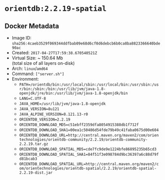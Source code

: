 # `orientdb:2.2.19-spatial`

## Docker Metadata

- Image ID: `sha256:4caeb3529f069344ddfbab09e68d6cf0d6debcb6b0ca8ba8823366640bde90ac`
- Created: `2017-04-27T17:59:38.670540521Z`
- Virtual Size: ~ 150.64 Mb  
  (total size of all layers on-disk)
- Arch: `linux`/`amd64`
- Command: `["server.sh"]`
- Environment:
  - `PATH=/orientdb/bin:/usr/local/sbin:/usr/local/bin:/usr/sbin:/usr/bin:/sbin:/bin:/usr/lib/jvm/java-1.8-openjdk/jre/bin:/usr/lib/jvm/java-1.8-openjdk/bin`
  - `LANG=C.UTF-8`
  - `JAVA_HOME=/usr/lib/jvm/java-1.8-openjdk`
  - `JAVA_VERSION=8u121`
  - `JAVA_ALPINE_VERSION=8.121.13-r0`
  - `ORIENTDB_VERSION=2.2.19`
  - `ORIENTDB_DOWNLOAD_MD5=c51ebff2359dfa8054915388db1f712f`
  - `ORIENTDB_DOWNLOAD_SHA1=00ea1c50486d54fde79b49c41faba0675d00e604`
  - `ORIENTDB_DOWNLOAD_URL=http://central.maven.org/maven2/com/orientechnologies/orientdb-community/2.2.19/orientdb-community-2.2.19.tar.gz`
  - `ORIENTDB_DOWNLOAD_SPATIAL_MD5=cde7fc9de9e1224bfe86895235b65cd3`
  - `ORIENTDB_DOWNLOAD_SPATIAL_SHA1=84f51f3e098784d9bc36397a6c88d79fd81bcab3`
  - `ORIENTDB_DOWNLOAD_SPATIAL_URL=http://central.maven.org/maven2/com/orientechnologies/orientdb-spatial/2.2.19/orientdb-spatial-2.2.19-dist.jar`
